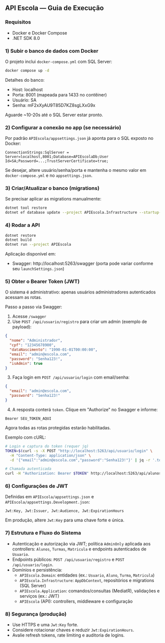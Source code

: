 ## API Escola — Guia de Execução

### Requisitos

- Docker e Docker Compose
- .NET SDK 8.0

### 1) Subir o banco de dados com Docker

O projeto inclui `docker-compose.yml` com SQL Server:

```bash
docker compose up -d
```

Detalhes do banco:
- Host: localhost
- Porta: 8001 (mapeada para 1433 no contêiner)
- Usuário: SA
- Senha: mF2xXyAU9T85D7KZ8sgLXxG9x

Aguarde ~10-20s até o SQL Server estar pronto.

### 2) Configurar a conexão no app (se necessário)

Por padrão `APIEscola/appsettings.json` já aponta para o SQL exposto no Docker:

```
ConnectionStrings:SqlServer = Server=localhost,8001;Database=APIEscolaDb;User Id=SA;Password=...;TrustServerCertificate=true;
```

Se desejar, altere usuário/senha/porta e mantenha o mesmo valor em `docker-compose.yml` e no `appsettings.json`.

### 3) Criar/Atualizar o banco (migrations)

Se precisar aplicar as migrations manualmente:

```bash
dotnet tool restore
dotnet ef database update --project APIEscola.Infrastructure --startup-project APIEscola
```

### 4) Rodar a API

```bash
dotnet restore
dotnet build
dotnet run --project APIEscola
```

Aplicação disponível em:
- Swagger: http://localhost:5263/swagger (porta pode variar conforme seu `launchSettings.json`)

### 5) Obter o Bearer Token (JWT)

O sistema é administrativo: apenas usuários administradores autenticados acessam as rotas.

Passo a passo via Swagger:
1. Acesse `/swagger`
2. Use `POST /api/usuario/registro` para criar um admin (exemplo de payload):

```json
{
  "nome": "Administrador",
  "cpf": "12345678900",
  "dataNascimento": "1990-01-01T00:00:00",
  "email": "admin@escola.com",
  "password": "Senha123!",
  "isAdmin": true
}
```

3. Faça login em `POST /api/usuario/login` com email/senha:

```json
{
  "email": "admin@escola.com",
  "password": "Senha123!"
}
```

4. A resposta conterá `token`. Clique em "Authorize" no Swagger e informe:

```
Bearer SEU_TOKEN_AQUI
```

Agora todas as rotas protegidas estarão habilitadas.

Exemplo com cURL:

```bash
# Login e captura do token (requer jq)
TOKEN=$(curl -s -X POST "http://localhost:5263/api/usuario/login" \
  -H "Content-Type: application/json" \
  -d '{"email":"admin@escola.com","password":"Senha123!"}' | jq -r '.token')

# Chamada autenticada
curl -H "Authorization: Bearer $TOKEN" http://localhost:5263/api/alunos
```

### 6) Configurações de JWT

Definidas em `APIEscola/appsettings.json` e `APIEscola/appsettings.Development.json`:

```
Jwt:Key, Jwt:Issuer, Jwt:Audience, Jwt:ExpirationHours
```

Em produção, altere `Jwt:Key` para uma chave forte e única.

### 7) Estrutura e Fluxo do Sistema

- Autenticação e autorização via JWT; política `AdminOnly` aplicada aos controllers: `Alunos`, `Turmas`, `Matricula` e endpoints autenticados de `Usuario`.
- Endpoints públicos: `POST /api/usuario/registro` e `POST /api/usuario/login`.
- Domínios e persistência:
  - `APIEscola.Domain`: entidades (ex.: `Usuario`, `Aluno`, `Turma`, `Matricula`)
  - `APIEscola.Infrastructure`: `AppDbContext`, repositórios e migrations (SQL Server)
  - `APIEscola.Application`: comandos/consultas (MediatR), validações e serviços (ex.: JWT)
  - `APIEscola` (API): controllers, middleware e configuração

### 8) Segurança (produção)

- Use HTTPS e uma `Jwt:Key` forte.
- Considere rotacionar chaves e reduzir `Jwt:ExpirationHours`.
- Avalie refresh tokens, rate limiting e auditoria de logins.



